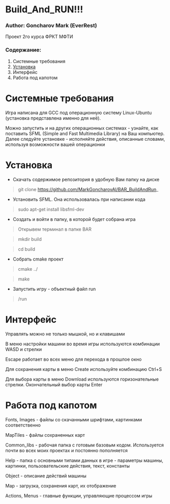 # Build_And_RUN!!! #
### Author: Goncharov Mark (EverRest) ###

Проект 2го курса ФРКТ МФТИ

### Содержание: ###
1.  Системные требования
2.  [Установка](https://github.com/MarkGoncharovAl/BAR_BuildAndRun_/tree/work1#%D1%81%D0%BE%D0%B4%D0%B5%D1%80%D0%B6%D0%B0%D0%BD%D0%B8%D0%B5)
3.  Интерфейс
4.  Работа под капотом

Системные требования
====================
Игра написана для GCC под операционную систему Linux-Ubuntu (установка представлена именно для неё). 

Можно запустить и на других операционных системах - узнайте, как поставить SFML (Simple and Fast Multimedia Library) на Ваш компьютер. Далее следуйте установке - исполняйте действия, описанные словами, используя возможности вашей операционки

Установка
=========
* Скачать содержимое репозитория в удобную Вам папку на диске
>git clone https://github.com/MarkGoncharovAl/BAR_BuildAndRun_
* Установить SFML. Она использовалась при написании кода
>sudo apt-get install libsfml-dev
* Сoздать и войти в папку, в которой будет собрана игра
>Открывем терминал в папке BAR

>mkdir build

>cd build
* Собрать cmake проект 
>cmake ../

>make
* Запустить игру - объектный файл run
>/run

Интерфейс
=========
Управлять можно не только мышкой, но и клавишами

В меню настройки машини во время игры используются комбинации WASD и стрелки

Escape работает во всех меню для перехода в прошлое окно

Для сохранения карты в меню Create используйте комбинацию Ctrl+S

Для выбора карты в меню Download используются горизонательные стрелки. Окончательный выбор карты Enter

Работа под капотом
==================
Fonts, Images - файлы со скачанными шрифтами, картинками соответственно

MapTiles - файлы сохраненных карт

Common_libs - рабочая папка с готовым базовым кодом. Используется почти во всех моих проектах и постоянно пополняется

Help - папка с основными типами данных в игре - параметры машины, картинки, пользовательские действия, текст, константы 

Object - описание действий машины

Map - загрузка, сохранения карт, их отображение

Actions, Menus - главные функции, управляющие процессом игры